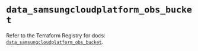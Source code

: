 # `data_samsungcloudplatform_obs_bucket`

Refer to the Terraform Registry for docs: [`data_samsungcloudplatform_obs_bucket`](https://registry.terraform.io/providers/samsungsdscloud/samsungcloudplatform/3.13.0/docs/data-sources/obs_bucket).
